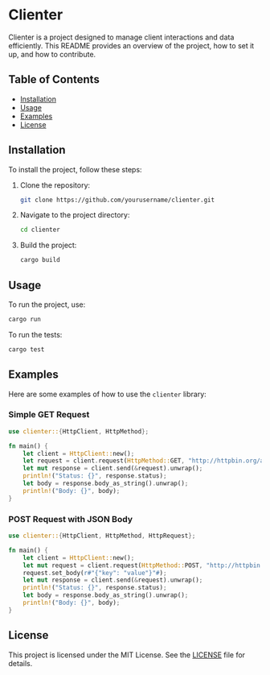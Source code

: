 # Clienter

Clienter is a project designed to manage client interactions and data efficiently. This README provides an overview of the project, how to set it up, and how to contribute.

## Table of Contents

- [Installation](#installation)
- [Usage](#usage)
- [Examples](#examples)
- [License](#license)

## Installation

To install the project, follow these steps:

1. Clone the repository:
   ```sh
   git clone https://github.com/yourusername/clienter.git
   ```
2. Navigate to the project directory:
   ```sh
   cd clienter
   ```
3. Build the project:
   ```sh
   cargo build
   ```

## Usage

To run the project, use:

```sh
cargo run
```

To run the tests:

```sh
cargo test
```

## Examples

Here are some examples of how to use the `clienter` library:

### Simple GET Request

```rust
use clienter::{HttpClient, HttpMethod};

fn main() {
    let client = HttpClient::new();
    let request = client.request(HttpMethod::GET, "http://httpbin.org/anything");
    let mut response = client.send(&request).unwrap();
    println!("Status: {}", response.status);
    let body = response.body_as_string().unwrap();
    println!("Body: {}", body);
}
```

### POST Request with JSON Body

```rust
use clienter::{HttpClient, HttpMethod, HttpRequest};

fn main() {
    let client = HttpClient::new();
    let mut request = client.request(HttpMethod::POST, "http://httpbin.org/post");
    request.set_body(r#"{"key": "value"}"#);
    let mut response = client.send(&request).unwrap();
    println!("Status: {}", response.status);
    let body = response.body_as_string().unwrap();
    println!("Body: {}", body);
}
```

## License

This project is licensed under the MIT License. See the [LICENSE](LICENSE) file for details.
